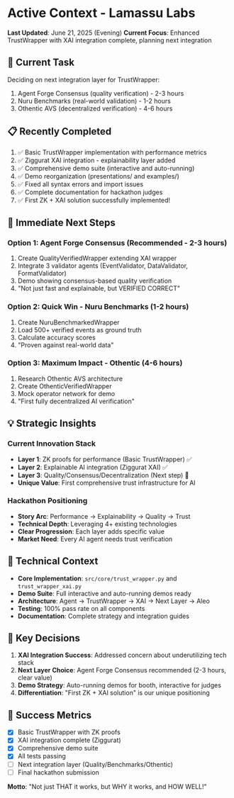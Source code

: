 # Active Context - Lamassu Labs

**Last Updated**: June 21, 2025 (Evening)
**Current Focus**: Enhanced TrustWrapper with XAI integration complete, planning next integration

## 🎯 Current Task

Deciding on next integration layer for TrustWrapper:
1. Agent Forge Consensus (quality verification) - 2-3 hours
2. Nuru Benchmarks (real-world validation) - 1-2 hours  
3. Othentic AVS (decentralized verification) - 4-6 hours

## 📋 Recently Completed

1. ✅ Basic TrustWrapper implementation with performance metrics
2. ✅ Ziggurat XAI integration - explainability layer added
3. ✅ Comprehensive demo suite (interactive and auto-running)
4. ✅ Demo reorganization (presentations/ and examples/)
5. ✅ Fixed all syntax errors and import issues
6. ✅ Complete documentation for hackathon judges
7. ✅ First ZK + XAI solution successfully implemented!

## 🚀 Immediate Next Steps

### Option 1: Agent Forge Consensus (Recommended - 2-3 hours)
1. Create QualityVerifiedWrapper extending XAI wrapper
2. Integrate 3 validator agents (EventValidator, DataValidator, FormatValidator)
3. Demo showing consensus-based quality verification
4. "Not just fast and explainable, but VERIFIED CORRECT"

### Option 2: Quick Win - Nuru Benchmarks (1-2 hours)
1. Create NuruBenchmarkedWrapper
2. Load 500+ verified events as ground truth
3. Calculate accuracy scores
4. "Proven against real-world data"

### Option 3: Maximum Impact - Othentic (4-6 hours)
1. Research Othentic AVS architecture
2. Create OthenticVerifiedWrapper
3. Mock operator network for demo
4. "First fully decentralized AI verification"

## 💡 Strategic Insights

### Current Innovation Stack
- **Layer 1**: ZK proofs for performance (Basic TrustWrapper) ✅
- **Layer 2**: Explainable AI integration (Ziggurat XAI) ✅
- **Layer 3**: Quality/Consensus/Decentralization (Next step) 🔄
- **Unique Value**: First comprehensive trust infrastructure for AI

### Hackathon Positioning
- **Story Arc**: Performance → Explainability → Quality → Trust
- **Technical Depth**: Leveraging 4+ existing technologies
- **Clear Progression**: Each layer adds specific value
- **Market Need**: Every AI agent needs trust verification

## 🔧 Technical Context

- **Core Implementation**: `src/core/trust_wrapper.py` and `trust_wrapper_xai.py`
- **Demo Suite**: Full interactive and auto-running demos ready
- **Architecture**: Agent → TrustWrapper → XAI → Next Layer → Aleo
- **Testing**: 100% pass rate on all components
- **Documentation**: Complete strategy and integration guides

## 📝 Key Decisions

1. **XAI Integration Success**: Addressed concern about underutilizing tech stack
2. **Next Layer Choice**: Agent Forge Consensus recommended (2-3 hours, clear value)
3. **Demo Strategy**: Auto-running demos for booth, interactive for judges
4. **Differentiation**: "First ZK + XAI solution" is our unique positioning

## 🎯 Success Metrics

- [x] Basic TrustWrapper with ZK proofs
- [x] XAI integration complete (Ziggurat)
- [x] Comprehensive demo suite
- [x] All tests passing
- [ ] Next integration layer (Quality/Benchmarks/Othentic)
- [ ] Final hackathon submission

**Motto**: "Not just THAT it works, but WHY it works, and HOW WELL!"